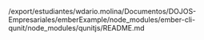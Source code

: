 /export/estudiantes/wdario.molina/Documentos/DOJOS-Empresariales/emberExample/node_modules/ember-cli-qunit/node_modules/qunitjs/README.md